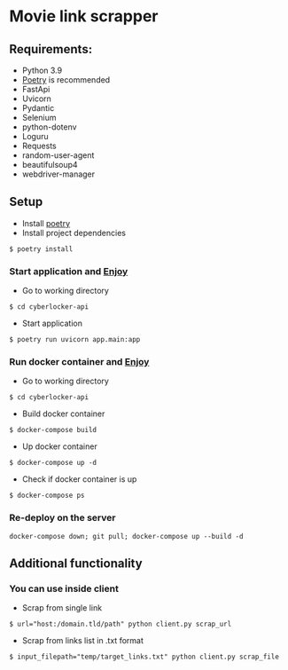 # Movie link scrapper
## Requirements:
- Python 3.9
- [Poetry](https://python-poetry.org/) is recommended
- FastApi
- Uvicorn
- Pydantic
- Selenium
- python-dotenv
- Loguru
- Requests
- random-user-agent
- beautifulsoup4
- webdriver-manager
## Setup
- Install [poetry](https://python-poetry.org/docs/)
- Install project dependencies
```
$ poetry install
```
### Start application and [Enjoy](http://127.0.0.1:8090/api/docs)
- Go to working directory
```
$ cd cyberlocker-api
```
- Start application
```
$ poetry run uvicorn app.main:app
```
### Run docker container and [Enjoy](http://127.0.0.1:8000/api/docs)
- Go to working directory
```
$ cd cyberlocker-api
```
- Build docker container
```
$ docker-compose build
```
- Up docker container
```
$ docker-compose up -d
```
- Check if docker container is up
```
$ docker-compose ps
```
### Re-deploy on the server
```
docker-compose down; git pull; docker-compose up --build -d
```
## Additional functionality
### You can use inside client
- Scrap from single link
```
$ url="host:/domain.tld/path" python client.py scrap_url
```
- Scrap from links list in .txt format
```
$ input_filepath="temp/target_links.txt" python client.py scrap_file
```